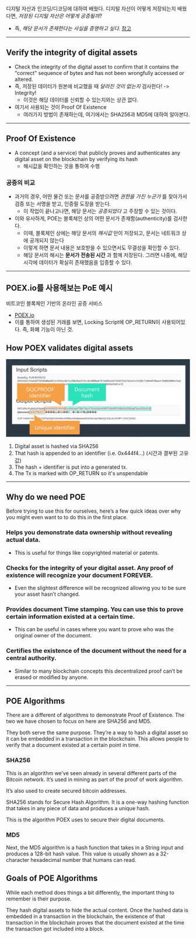 디지털 자산과 인코딩/디코딩에 대하여 배웠다.
디지털 자산이 어떻게 저장되는지 배웠다면,
*저장된 디지털 자산은 어떻게 공증될까?*
  - 즉, *해당 문서가 존재한다는 사실을 증명하고 싶다.* [참고](https://www.proofofexistence.com/)

----

## Verify the integrity of digital assets

- Check the integrity of the digital asset to confirm that it contains the "correct" sequence of bytes and has not been wrongfully accessed or altered.
- 즉, 저장된 데이터가 원본에 비교했을 때 *달라진 것이 없는지* 검사한다! -> Integrity!
  - 이것은 해당 데이터를 신뢰할 수 있는지와는 상관 없다.
- 여기서 사용되는 것이 Proof Of Existence
  - 여러가지 방법이 존재하는데, 여기에서는 SHA256과 MD5에 대하여 알아본다.

----

## Proof Of Existence

- A concept (and a service) that publicly proves and authenticates any digital asset on the blockchain by verifying its hash
  - 해시값을 확인하는 것을 통하여 수행

### 공증의 비교

- 과거의 경우, 어떤 물건 또는 문서를 공증받으려면 *권한을 가진 누군가* 를 찾아가서 검증 또는 서명을 받고, 인증필 도장을 받는다.
  - 이 작업이 끝나고나면, 해당 문서는 *공증되었다* 고 주장할 수 있는 것이다.
- 이와 유사하게, POE는 블록체인 상의 어떤 문서가 존재함(authenticity)를 검사한다.
  - 이때, 블록체인 상에는 해당 문서의 *해시값* 만이 저장되고, 문서는 네트워크 상에 공개되지 않는다
  - 이렇게 하면 문서 내용은 보호받을 수 있으면서도 무결성을 확인할 수 있다.
  - 해당 문서의 해시는 **문서가 전송된 시간** 과 함께 저장된다. 그러면 나중에, 해당 시각에 데이터가 확실히 존재했음을 입증할 수 있다.

----

## POEX.io를 사용해보는 PoE 예시

비트코인 블록체인 기반의 온라인 공증 서비스
- [POEX.io](https://poex.io)
- 이를 통하여 생성된 거래를 보면, Locking Script에 OP_RETURN이 사용되어있다. 즉, 화폐 기능이 아닌 것.

## How POEX validates digital assets

![](poex.png)

1. Digital asset is hashed via SHA256
2. That hash is appended to an identifier (i.e. 0x444f4...) (시간과 결부된 고유값)
3. The hash + identifier is put into a generated tx.
4. The Tx is marked with OP_RETURN so it's unspendable

----

## Why do we need POE

Before trying to use this for ourselves, here’s a few quick ideas over why you might even want to to do this in the first place.

### Helps you demonstrate data ownership without revealing actual data.

- This is useful for things like copyrighted material or patents.

### Checks for the integrity of your digital asset. Any proof of existence will recognize your document FOREVER.

- Even the slightest difference will be recognized allowing you to be sure your asset hasn’t changed.

### Provides document Time stamping. You can use this to prove certain information existed at a certain time.

- This can be useful in cases where you want to prove who was the original owner of the document.

### Certifies the existence of the document without the need for a central authority.

- Similar to many blockchain concepts this decentralized proof can’t be erased or modified by anyone.

----

## POE Algorithms

There are a different of algorithms to demonstrate Proof of Existence. The two we have chosen to focus on here are SHA256 and MD5.

They both serve the same purpose. They’re a way to hash a digital asset so it can be embedded in a transaction in the blockchain. This allows people to verify that a document existed at a certain point in time.

### SHA256

This is an algorithm we’ve seen already in several different parts of the Bitcoin network. It’s used in mining as part of the proof of work algorithm.

It’s also used to create secured bitcoin addresses.

SHA256 stands for Secure Hash Algorithm. It is a one-way hashing function that takes in any piece of data and produces a unique hash.

This is the algorithm POEX uses to secure their digital documents.

### MD5

Next, the MD5 algorithm is a hash function that takes in a String input and produces a 128-bit hash value. This value is usually shown as a 32-character hexadecimal number that humans can read.

## Goals of POE Algorithms

While each method does things a bit differently, the important thing to remember is their purpose.

They hash digital assets to hide the actual content. Once the hashed data is embedded in a transaction in the blockchain, the existence of that transaction in the blockchain proves that the document existed at the time the transaction got included into a block.
